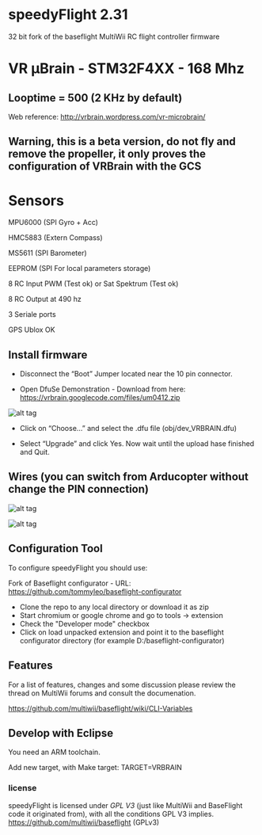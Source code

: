 # speedyFlight 2.31  
32 bit fork of the baseflight MultiWii RC flight controller firmware

# VR μBrain - STM32F4XX - 168 Mhz 
## Looptime = 500 (2 KHz by default)

Web reference: http://vrbrain.wordpress.com/vr-microbrain/

## Warning, this is a beta version, do not fly and remove the propeller, it only proves the configuration of VRBrain with the GCS

# Sensors

MPU6000 (SPI Gyro + Acc)

HMC5883 (Extern Compass)

MS5611 (SPI Barometer)

EEPROM (SPI For local parameters storage)

8 RC Input PWM (Test ok) or  Sat Spektrum (Test ok)

8 RC Output at 490 hz

3 Seriale ports

GPS Ublox OK


## Install firmware

- Disconnect the “Boot” Jumper located near the 10 pin connector.

- Open DfuSe Demonstration -  Download from here: https://vrbrain.googlecode.com/files/um0412.zip

![alt tag](https://raw.github.com/tommyleo/speedyflight/master/images/vrmicrobrain_top.png)

- Click on “Choose…” and select the .dfu file (obj/dev_VRBRAIN.dfu)

- Select “Upgrade” and click Yes. Now wait until the upload hase finished and Quit.



## Wires (you can switch from Arducopter without change the PIN connection)

![alt tag](https://raw.github.com/tommyleo/speedyflight/master/images/vrmicrobrain_top.png)

![alt tag](https://raw.github.com/tommyleo/speedyflight/master/images/vrmicrobrain_bottom1.png)


## Configuration Tool

To configure speedyFlight you should use:

Fork of Baseflight configurator - URL: https://github.com/tommyleo/baseflight-configurator

- Clone the repo to any local directory or download it as zip
- Start chromium or google chrome and go to tools -> extension
- Check the "Developer mode" checkbox
- Click on load unpacked extension and point it to the baseflight configurator directory (for example D:/baseflight-configurator)


## Features

For a list of features, changes and some discussion please review the thread on MultiWii forums and consult the documenation.

https://github.com/multiwii/baseflight/wiki/CLI-Variables


## Develop with Eclipse

You need an ARM toolchain. 

Add new target, with Make target: TARGET=VRBRAIN



### license

speedyFlight is licensed under *GPL V3* (just like MultiWii and BaseFlight code it originated from), with all the conditions GPL V3 implies.
https://github.com/multiwii/baseflight (GPLv3) 